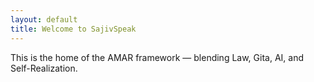 ```yaml
---
layout: default
title: Welcome to SajivSpeak
---
```


This is the home of the AMAR framework — blending Law, Gita, AI, and Self-Realization.
